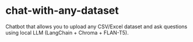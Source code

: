 # chat-with-any-dataset
Chatbot that allows you to upload any CSV/Excel dataset and ask questions using local LLM (LangChain + Chroma + FLAN-T5).
